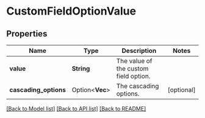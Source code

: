 # CustomFieldOptionValue

## Properties

Name | Type | Description | Notes
------------ | ------------- | ------------- | -------------
**value** | **String** | The value of the custom field option. | 
**cascading_options** | Option<**Vec<String>**> | The cascading options. | [optional]

[[Back to Model list]](../README.md#documentation-for-models) [[Back to API list]](../README.md#documentation-for-api-endpoints) [[Back to README]](../README.md)


